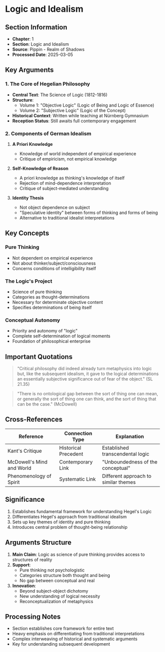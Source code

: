 # Logic and Idealism

## Section Information
- **Chapter**: 1
- **Section**: Logic and Idealism
- **Source**: Pippin - Realm of Shadows
- **Processed Date**: 2025-03-05

## Key Arguments

### 1. The Core of Hegelian Philosophy
- **Central Text**: The Science of Logic (1812-1816)
- **Structure**: 
  - Volume 1: "Objective Logic" (Logic of Being and Logic of Essence)
  - Volume 2: "Subjective Logic" (Logic of the Concept)
- **Historical Context**: Written while teaching at Nürnberg Gymnasium
- **Reception Status**: Still awaits full contemporary engagement

### 2. Components of German Idealism
1. **A Priori Knowledge**
   - Knowledge of world independent of empirical experience
   - Critique of empiricism, not empirical knowledge

2. **Self-Knowledge of Reason**
   - A priori knowledge as thinking's knowledge of itself
   - Rejection of mind-dependence interpretation
   - Critique of subject-mediated understanding

3. **Identity Thesis**
   - Not object dependence on subject
   - "Speculative identity" between forms of thinking and forms of being
   - Alternative to traditional idealist interpretations

## Key Concepts

### Pure Thinking
- Not dependent on empirical experience
- Not about thinker/subject/consciousness
- Concerns conditions of intelligibility itself

### The Logic's Project
- Science of pure thinking
- Categories as thought-determinations
- Necessary for determinate objective content
- Specifies determinations of being itself

### Conceptual Autonomy
- Priority and autonomy of "logic"
- Complete self-determination of logical moments
- Foundation of philosophical enterprise

## Important Quotations

> "Critical philosophy did indeed already turn metaphysics into logic but, like the subsequent idealism, it gave to the logical determinations an essentially subjective significance out of fear of the object." (SL 21.35)

> "There is no ontological gap between the sort of thing one can mean, or generally the sort of thing one can think, and the sort of thing that can be the case." (McDowell)

## Cross-References
| Reference | Connection Type | Explanation |
|-----------|----------------|-------------|
| Kant's Critique | Historical Precedent | Established transcendental logic |
| McDowell's Mind and World | Contemporary Link | "Unboundedness of the conceptual" |
| Phenomenology of Spirit | Systematic Link | Different approach to similar themes |

## Significance
1. Establishes fundamental framework for understanding Hegel's Logic
2. Differentiates Hegel's approach from traditional idealism
3. Sets up key themes of identity and pure thinking
4. Introduces central problem of thought-being relationship

## Arguments Structure
1. **Main Claim**: Logic as science of pure thinking provides access to structures of reality
2. **Support**: 
   - Pure thinking not psychologistic
   - Categories structure both thought and being
   - No gap between conceptual and real
3. **Innovation**:
   - Beyond subject-object dichotomy
   - New understanding of logical necessity
   - Reconceptualization of metaphysics

## Processing Notes
- Section establishes core framework for entire text
- Heavy emphasis on differentiating from traditional interpretations
- Complex interweaving of historical and systematic arguments
- Key for understanding subsequent development